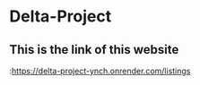 # Delta-Project
## This is the link of this website
:https://delta-project-ynch.onrender.com/listings
